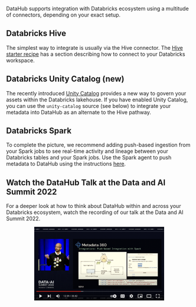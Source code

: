 DataHub supports integration with Databricks ecosystem using a multitude of connectors, depending on your exact setup.

## Databricks Hive

The simplest way to integrate is usually via the Hive connector. The [Hive starter recipe](http://datahubproject.io/docs/generated/ingestion/sources/hive#starter-recipe) has a section describing how to connect to your Databricks workspace.

## Databricks Unity Catalog (new)

The recently introduced [Unity Catalog](https://www.databricks.com/product/unity-catalog) provides a new way to govern your assets within the Databricks lakehouse. If you have enabled Unity Catalog, you can use the `unity-catalog` source (see below) to integrate your metadata into DataHub as an alternate to the Hive pathway.

## Databricks Spark

To complete the picture, we recommend adding push-based ingestion from your Spark jobs to see real-time activity and lineage between your Databricks tables and your Spark jobs. Use the Spark agent to push metadata to DataHub using the instructions [here](../../../../metadata-integration/java/spark-lineage/README.md#configuration-instructions-databricks).

## Watch the DataHub Talk at the Data and AI Summit 2022

For a deeper look at how to think about DataHub within and across your Databricks ecosystem, watch the recording of our talk at the Data and AI Summit 2022.

<p align="center">
  <a href="https://www.youtube.com/watch?v=SCP0PR3t7dc">
  <img width="70%" src="https://raw.githubusercontent.com/acryldata/static-assets-test/master/imgs/metadata-ingestion/databricks/data_and_ai_summit_2022.png"/>
  </a>
</p>
